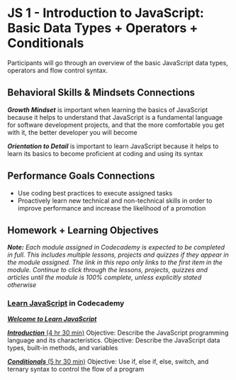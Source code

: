 # JS 1 - Introduction to JavaScript: Basic Data Types + Operators + Conditionals

Participants will go through an overview of the basic JavaScript data types, operators and flow control syntax.

## Behavioral Skills & Mindsets Connections

***Growth Mindset*** is important when learning the basics of JavaScript because it helps to understand that JavaScript is a fundamental language for software development projects, and that the more comfortable you get with it, the better developer you will become

***Orientation to Detail*** is important to learn JavaScript because it helps to learn its basics to become proficient at coding and using its syntax

## Performance Goals Connections

- Use coding best practices to execute assigned tasks
- Proactively learn new technical and non-technical skills in order to improve performance and increase the likelihood of a promotion

## Homework + Learning Objectives

***Note:*** *Each module assigned in Codecademy is expected to be completed in full. This includes multiple lessons, projects and quizzes if they appear in the module assigned. The link in this repo only links to the first item in the module. Continue to click through the lessons, projects, quizzes and articles until the module is 100% complete, unless explicitly stated otherwise*

### [Learn JavaScript](https://www.codecademy.com/learn/introduction-to-javascript) in Codecademy

[***Welcome to Learn JavaScript***](https://www.codecademy.com/courses/introduction-to-javascript/informationals/learn-javascript-welcome)

[***Introduction*** (4 hr 30 min)](https://www.codecademy.com/courses/introduction-to-javascript/lessons/introduction-to-javascript/exercises/intro)
Objective: Describe the JavaScript programming language and its characteristics.
Objective: Describe the JavaScript data types, built-in methods, and variables

[***Conditionals*** (5 hr 30 min)](https://www.codecademy.com/courses/introduction-to-javascript/lessons/control-flow/exercises/control-flow-intro)
Objective: Use if, else if, else, switch, and ternary syntax to control the flow of a program
